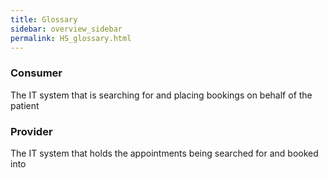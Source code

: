 ```yaml
---
title: Glossary
sidebar: overview_sidebar
permalink: HS_glossary.html
---
```


### Consumer
The IT system that is searching for and placing bookings on behalf of the patient 

### Provider
The IT system that holds the appointments being searched for and booked into 
